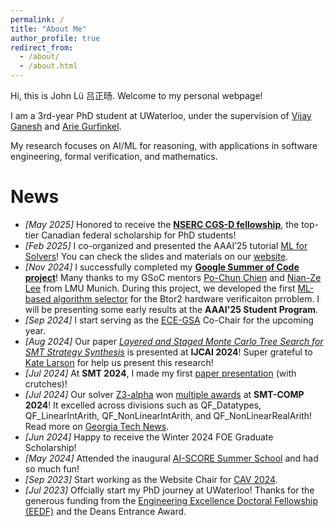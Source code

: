 ```yaml
---
permalink: /
title: "About Me"
author_profile: true
redirect_from: 
  - /about/
  - /about.html
---
```


Hi, this is John Lü 吕正旸. Welcome to my personal webpage!

I am a 3rd-year PhD student at UWaterloo, under the supervision of 
[Vijay Ganesh](https://vganesh1.github.io/) and [Arie Gurfinkel](https://arieg.bitbucket.io/). 

<!-- I am also collarbating with [Florin Manea](https://flmanea.blogspot.com/)'s group at the Universty of Göttingen 
and [Dirk Beyer](https://www.sosy-lab.org/)'s group at LMU Munich.  -->

My research focuses on AI/ML for reasoning, with applications in software engineering, formal verification, and mathematics.

<!-- - Algorithm Selection and [Strategy Synthesis](https://www.ijcai.org/proceedings/2024/0211.pdf) for SMT
- [Algorithm Selection for Verification](https://summerofcode.withgoogle.com/programs/2024/projects/FGmF8gS3)
- Machine Learning for SAT heuristics -->

<!-- Experiences
====== -->


News
======
- *[May 2025]*  Honored to receive the [**NSERC CGS-D fellowship**](https://www.nserc-crsng.gc.ca/Students-Etudiants/PG-CS/cgrsd-besrd_eng.asp), the top-tier Canadian federal scholarship for PhD students! 
- *[Feb 2025]*  I co-organized and presented the AAAI’25 tutorial [ML for Solvers](https://ml-for-solvers.github.io/)! You can check the slides and materials on our [website](https://ml-for-solvers.github.io/).
- *[Nov 2024]*  I successfully completed my [**Google Summer of Code project**](https://summerofcode.withgoogle.com/programs/2024/projects/FGmF8gS3)! Many thanks to my GSoC mentors [Po-Chun Chien](https://www.sosy-lab.org/people/chien/) and [Nian-Ze Lee](https://nianzelee.github.io/) from LMU Munich. During this project, we developed the first [ML-based algorithm selector](https://gitlab.com/sosy-lab/software/btor2-select) for the Btor2 hardware verificaiton prroblem. I will be presenting some early results at the **AAAI'25 Student Program**.
- *[Sep 2024]*  I start serving as the [ECE-GSA](https://uwaterloo.ca/electrical-computer-engineering-graduate-student-association/) Co-Chair for the upcoming year. 
- *[Aug 2024]*  Our paper *[Layered and Staged Monte Carlo Tree Search for SMT Strategy Synthesis](https://www.ijcai.org/proceedings/2024/0211.pdf)* is presented at **IJCAI 2024**! Super grateful to [Kate Larson](https://cs.uwaterloo.ca/~klarson/index.html) for help us present this research! 
- *[Jul 2024]*  At **SMT 2024**, I made my first [paper presentation](https://easychair.org/smart-slide/slide/p8zq#) (with crutches)! 
- *[Jul 2024]*  Our solver [Z3-alpha](https://github.com/JohnLyu2/z3alpha) won [multiple awards](https://drive.google.com/file/d/1dEeJFfzjJz4vp-mU5XiGnR-hHJdsU1QZ/view?usp=sharing) at **SMT-COMP 2024**! It excelled across divisions such as QF_Datatypes, QF_LinearIntArith, QF_NonLinearIntArith, and QF_NonLinearRealArith! Read more on [Georgia Tech News](https://research.gatech.edu/award-winning-software-tool-uses-innovative-approach). 
- *[Jun 2024]*  Happy to receive the Winter 2024 FOE Graduate Scholarship!
- *[May 2024]*  Attended the inaugural [AI-SCORE Summer School](https://ai-score.github.io/) and had so much fun!
- *[Sep 2023]*  Start working as the Website Chair for [CAV 2024](https://i-cav.org/2024/).
- *[Jul 2023]*  Offcially start my PhD journey at UWaterloo! Thanks for the generous funding from the [Engineering Excellence Doctoral Fellowship (EEDF)](https://uwaterloo.ca/graduate-studies-postdoctoral-affairs/awards/engineering-excellence-masters-and-doctoral-fellowships-eemf) and the Deans Entrance Award. 
